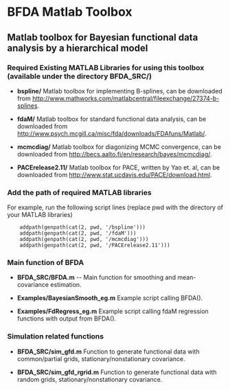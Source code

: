 
BFDA Matlab Toolbox
===================

## Matlab toolbox for Bayesian functional data analysis by a hierarchical model

### Required Existing MATLAB Libraries for using this toolbox (available under the directory BFDA_SRC/)

- **bspline/**
Matlab toolbox for implementing B-splines, can be downloaded from http://www.mathworks.com/matlabcentral/fileexchange/27374-b-splines.

- **fdaM/**
Matlab toolbox for standard functional data analysis, can be downloaded from http://www.psych.mcgill.ca/misc/fda/downloads/FDAfuns/Matlab/.

- **mcmcdiag/**
Matlab toolbox for diagonizing MCMC convergence, can be downloaded from http://becs.aalto.fi/en/research/bayes/mcmcdiag/.

- **PACErelease2.11/**
Matlab toolbox for PACE, written by Yao et. al, can be downloaded from http://www.stat.ucdavis.edu/PACE/download.html.

### Add the path of required MATLAB libraries 
For example, run the following script lines (replace pwd with the directory of your MATLAB libraries)
```
	addpath(genpath(cat(2, pwd, '/bspline')))
	addpath(genpath(cat(2, pwd, '/fdaM'))) 
	addpath(genpath(cat(2, pwd, '/mcmcdiag'))) 
	addpath(genpath(cat(2, pwd, '/PACErelease2.11')))  
```

### Main function of BFDA
- **BFDA_SRC/BFDA.m**
-- Main function for smoothing and mean-covariance estimation.

- **Examples/BayesianSmooth_eg.m**
Example script calling BFDA().

- **Examples/FdRegress_eg.m**
Example script calling fdaM regression functions with output from BFDA().

### Simulation related functions
- **BFDA_SRC/sim_gfd.m**
Function to generate functional data with common/partial grids, stationary/nonstationary covariance.

- **BFDA_SRC/sim_gfd_rgrid.m**
Function to generate functional data with random grids, stationary/nonstationary covariance.



